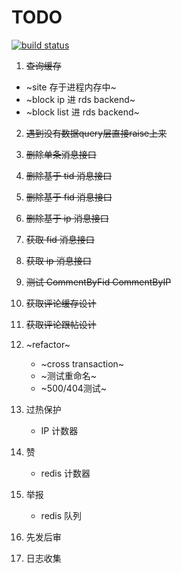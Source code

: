 TODO
======
[![build status](http://ci.hunantv.com/projects/14/status.png?ref=master)](http://ci.hunantv.com/projects/14?ref=master)

1. ~~查询缓存~~
  * ~site 存于进程内存中~
  * ~block ip 进 rds backend~
  * ~block list 进 rds backend~
2. ~~遇到没有数据query层直接raise上来~~

3. ~~删除单条消息接口~~
4. ~~删除基于 tid 消息接口~~
5. ~~删除基于 fid 消息接口~~
6. ~~删除基于 ip 消息接口~~

7. ~~获取 fid 消息接口~~
8. ~~获取 ip 消息接口~~

9. ~~测试 CommentByFid CommentByIP~~
10. ~~获取评论缓存设计~~
11. ~~获取评论跟帖设计~~

12. ~refactor~
    * ~cross transaction~
    * ~测试重命名~
    * ~500/404测试~

13. 过热保护
    * IP 计数器

14. 赞
    * redis 计数器
15. 举报
    * redis 队列

16. 先发后审
17. 日志收集

